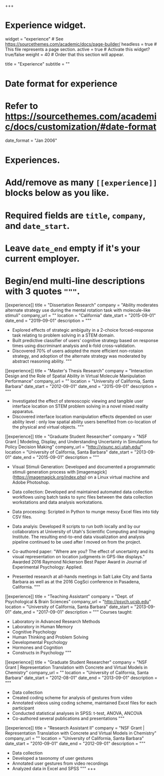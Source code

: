 +++
# Experience widget.
widget = "experience"  # See https://sourcethemes.com/academic/docs/page-builder/
headless = true  # This file represents a page section.
active = true  # Activate this widget? true/false
weight = 40  # Order that this section will appear.

title = "Experience"
subtitle = ""

# Date format for experience
#   Refer to https://sourcethemes.com/academic/docs/customization/#date-format
date_format = "Jan 2006"

# Experiences.
#   Add/remove as many `[[experience]]` blocks below as you like.
#   Required fields are `title`, `company`, and `date_start`.
#   Leave `date_end` empty if it's your current employer.
#   Begin/end multi-line descriptions with 3 quotes `"""`.

[[experience]]
  title = "Dissertation Research"
  company = "Ability moderates alternate strategy use during the mental rotation task with molecule-like stimuli"
  company_url = ""
  location = "California"
  date_start = "2015-09-01"
  date_end = "2019-09-01"
  description = """
  * Explored effects of strategic ambiguity in a 2-choice forced-response task relating to problem solving in a STEM domain. 
  * Built predictive classifier of users’ cognitive strategy based on response times using discriminant analysis and k-fold cross-validation. 
  * Discovered 70% of users adopted the more efficient non-rotaion strategy, and adoption of the alternate strategy was moderated by abstract reasoning ability.
  """
  
[[experience]]
  title = "Master's Thesis Research"
  company = "Interaction Design and the Role of Spatial Ability in Virtual Molecule Manipulation Performance"
  company_url = ""
  location = "University of California, Santa Barbara"
  date_start = "2012-09-01"
  date_end = "2015-09-01"
  description = """
  * Investigated the effect of stereoscopic viewing and tangible user interface location on STEM problem solving in a novel mixed reality apparatus.
  * Discovered interface location manipulation effects depended on user ability level : only low spatial ability users benefited from co-location of the physical and virtual objects.
  """
  
[[experience]]
  title = "Graduate Student Researcher"
  company = "NSF Grant | Modeling, Display, and Understanding Uncertainty in Simulations for Policy Decision Making"
  company_url = "http://visunc.sci.utah.edu/"
  location = "University of California, Santa Barbara"
  date_start = "2013-09-01"
  date_end = "2015-09-01"
  description = """
* Visual Stimuli Generation: Developed and documented a programmatic stimuli generation process with [imagemagick] (https://imagemagick.org/index.php) on a Linux virtual machine and Adobe Photoshop.
    
* Data collection: Developed and maintained automated data collection workflows using batch tasks to sync files between the data collection workstations and data analysis workstations.
    
* Data processing: Scripted in Python to munge messy Excel files into tidy CSV files.
   
* Data analyis: Developed R scripts to run both locally and by our collaborators at University of Utah's Scientific Computing and Imaging Institute. The resulting end-to-end data visualization and analysis pipeline continued to be used after I moved on from the project.

* Co-authored paper: "Where are you? The effect of uncertainty and its visual representation on location judgments in GPS-like displays." Awarded 2016 Raymond Nickerson Best Paper Award in Journal of Experimental Psychology: Applied.
  
* Presented research at all-hands meetings in Salt Lake City and Santa Barbara as well as at the 2016 CogSci conference in Pasadena, California.
  """
  
[[experience]]
  title = "Teaching Assistant"
  company = "Dept. of Psychological & Brain Sciences"
  company_url = "http://psych.ucsb.edu"
  location = "University of California, Santa Barbara"
  date_start = "2013-09-01"
  date_end = "2017-09-01"
  description = """
  Courses taught:
  * Laboratory in Advanced Research Methods
  * Laboratory in Human Memory
  * Cognitive Psychology
  * Human Thinking and Problem Solving
  * Developmental Psychology
  * Hormones and Cognition
  * Constructs in Psychology
  """

[[experience]]
  title = "Graduate Student Researcher"
  company = "NSF Grant | Representation Translation with Concrete and Virtual Models in Chemistry"
  company_url = ""
  location = "University of California, Santa Barbara"
  date_start = "2012-08-01"
  date_end = "2013-09-01"
  description = """
  * Data collection
  * Created coding scheme for analysis of gestures from video
  * Annotated videos using coding scheme, maintained Excel files for each participant
  * Conducted statistical analyses in SPSS: t-test, ANOVA, ANCOVA
  * Co-authored several publications and presentations
  """
  
[[experience]]
  title = "Research Assistant II"
  company = "NSF Grant | Representation Translation with Concrete and Virtual Models in Chemistry"
  company_url = ""
  location = "University of California, Santa Barbara"
  date_start = "2010-09-01"
  date_end = "2012-09-01"
  description = """
  * Data collection
  * Developed a taxonomy of user gestures
  * Annotated user gestures from video recordings
  * Analyzed data in Excel and SPSS
  """
+++

